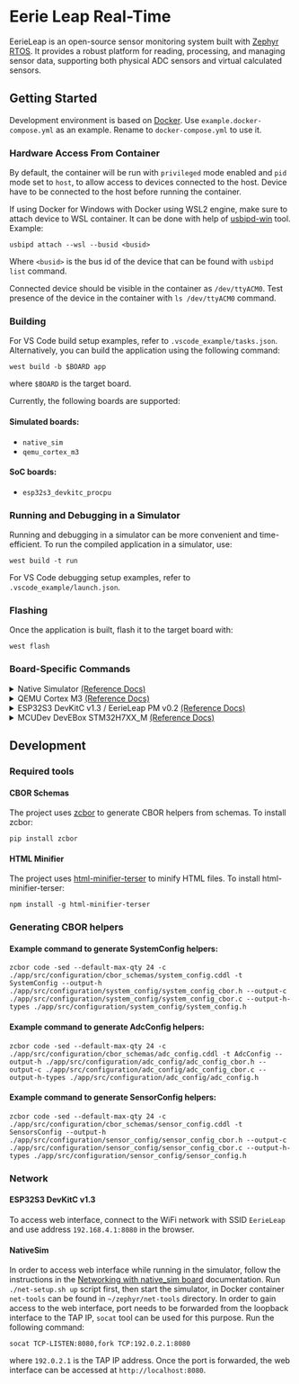 # Eerie Leap Real-Time

EerieLeap is an open-source sensor monitoring system built with [Zephyr RTOS](https://github.com/zephyrproject-rtos/zephyr). It provides a robust platform for reading, processing, and managing sensor data, supporting both physical ADC sensors and virtual calculated sensors.

## Getting Started

Development environment is based on [Docker](https://www.docker.com/). Use `example.docker-compose.yml` as an example. Rename to `docker-compose.yml` to use it.

### Hardware Access From Container

By default, the container will be run with `privileged` mode enabled and `pid` mode set to `host`, to allow access to devices connected to the host. Device have to be connected to the host before running the container.

If using Docker for Windows with Docker using WSL2 engine, make sure to attach device to WSL container. It can be done with help of [usbipd-win](https://github.com/dorssel/usbipd-win) tool. Example:

```shell
usbipd attach --wsl --busid <busid>
```

Where `<busid>` is the bus id of the device that can be found with `usbipd list` command.

Connected device should be visible in the container as `/dev/ttyACM0`. Test presence of the device in the container with `ls /dev/ttyACM0` command.

### Building

For VS Code build setup examples, refer to `.vscode_example/tasks.json`. Alternatively, you can build the application using the following command:

```shell
west build -b $BOARD app
```

where `$BOARD` is the target board.

Currently, the following boards are supported:

#### Simulated boards:
- `native_sim`
- `qemu_cortex_m3`

#### SoC boards:
- `esp32s3_devkitc_procpu`

### Running and Debugging in a Simulator

Running and debugging in a simulator can be more convenient and time-efficient. To run the compiled application in a simulator, use:

```shell
west build -t run
```

For VS Code debugging setup examples, refer to `.vscode_example/launch.json`.

### Flashing

Once the application is built, flash it to the target board with:

```shell
west flash
```

### Board-Specific Commands

<details>
<summary>
    Native Simulator
    <a href="https://docs.zephyrproject.org/latest/boards/native/native_sim/doc/index.html">(Reference Docs)</a>
</summary>
<br>

**Build:**  
```shell
west build -p auto -b native_sim ./app
```

</details>


<details>
<summary>
    QEMU Cortex M3
    <a href="https://docs.zephyrproject.org/latest/boards/qemu/cortex_m3/doc/index.html">(Reference Docs)</a>
</summary>
<br>

**Build:**  
```shell
west build -p auto -b qemu_cortex_m3 ./app
```

</details>


<details>
<summary>
    ESP32S3 DevKitC v1.3 / EerieLeap PM v0.2
    <a href="https://docs.zephyrproject.org/latest/boards/espressif/esp32s3_devkitc/doc/index.html">(Reference Docs)</a>
</summary>
<br>

**Build with Bootloader:**  
```shell
west build -p auto -b esp32s3_devkitc/esp32s3/procpu --sysbuild ./app
```

**Simple Build:**  
```shell
west build -p auto -b esp32s3_devkitc/esp32s3/procpu ./app
```

**Serial Monitor:**  
```shell
west espressif monitor
```

**Debugging**

Debugging works to some extent <a href="https://github.com/Marus/cortex-debug">Cortex-Debug</a> extension for <a href="https://marketplace.visualstudio.com/items?itemName=marus25.cortex-debug">VS Code</a> can be used for that purpose, config example set up for Docker container can be found in [.vscode_example/launch.json](.vscode_example/launch.json).

For manual GDB run use ether `west debug` or run OpenOCD in one terminal:
```shell
/home/ubuntu/zephyr/workspace/utilities/openocd-esp32/bin/openocd \
-f /home/ubuntu/zephyr/workspace/utilities/openocd-esp32/share/openocd/scripts/board/esp32s3-builtin.cfg \
-c "set ESP32_ONLYCPU 1; set ESP_FLASH_SIZE 0; set ESP_RTOS Zephyr" \
-c "init; halt; esp appimage_offset 0" \
-c "esp32s3.cpu0 configure -rtos Zephyr" \
-c "init" \
-c "reset init"
```

And GDB in another:
```shell
/home/ubuntu/zephyr-sdk-0.17.4/xtensa-espressif_esp32s3_zephyr-elf/bin/xtensa-espressif_esp32s3_zephyr-elf-gdb \
-ex 'target extended-remote :3333' \
-ex 'symbol-file build/zephyr/zephyr.elf' \
-ex 'mon reset halt'   -ex 'maintenance flush register-cache' \
-ex 'break main' \
-ex 'continue'
```

</details>

<details>
<summary>
    MCUDev DevEBox STM32H7XX_M
    <a href="https://github.com/mcauser/MCUDEV_DEVEBOX_H7XX_M/tree/master">(Reference Docs)</a>
</summary>
<br>

**Required tools**

STM32CubeProgrammer needs to be installed on the host machine. If using Docker, you can take an advantate of build script expecting to find STM32CubeCLT in `tools/st-stm32cubeclt_1.19.0.sh`, source the tool from [STM Website](https://www.st.com/en/development-tools/stm32cubeclt.html) and unpack it to `tools/st-stm32cubeclt_1.19.0.sh`. Dockerfile will take care of installing it during build process.

**Build**  
```shell
west build -p auto -b mcudev_devebox_stm32h743_hw_20 ./app
```

**Debug**

<a href="https://github.com/Marus/cortex-debug">Cortex-Debug</a> extension for <a href="https://marketplace.visualstudio.com/items?itemName=marus25.cortex-debug">VS Code</a> can be used for debugging, example configuration valid for Docker container in combination with ST-Link connected over SWD can be found in `.vscode_example/launch.json`.


</details>

## Development

### Required tools

#### CBOR Schemas

The project uses [zcbor](https://github.com/NordicSemiconductor/zcbor) to generate CBOR helpers from schemas. To install zcbor:

```shell
pip install zcbor
```

#### HTML Minifier

The project uses [html-minifier-terser](https://github.com/terser/html-minifier-terser) to minify HTML files. To install html-minifier-terser:

```shell
npm install -g html-minifier-terser
```

### Generating CBOR helpers

#### Example command to generate SystemConfig helpers:

```shell
zcbor code -sed --default-max-qty 24 -c ./app/src/configuration/cbor_schemas/system_config.cddl -t SystemConfig --output-h ./app/src/configuration/system_config/system_config_cbor.h --output-c ./app/src/configuration/system_config/system_config_cbor.c --output-h-types ./app/src/configuration/system_config/system_config.h
```

#### Example command to generate AdcConfig helpers:

```shell
zcbor code -sed --default-max-qty 24 -c ./app/src/configuration/cbor_schemas/adc_config.cddl -t AdcConfig --output-h ./app/src/configuration/adc_config/adc_config_cbor.h --output-c ./app/src/configuration/adc_config/adc_config_cbor.c --output-h-types ./app/src/configuration/adc_config/adc_config.h
```

#### Example command to generate SensorConfig helpers:

```shell
zcbor code -sed --default-max-qty 24 -c ./app/src/configuration/cbor_schemas/sensor_config.cddl -t SensorsConfig --output-h ./app/src/configuration/sensor_config/sensor_config_cbor.h --output-c ./app/src/configuration/sensor_config/sensor_config_cbor.c --output-h-types ./app/src/configuration/sensor_config/sensor_config.h
```

### Network

#### ESP32S3 DevKitC v1.3

To access web interface, connect to the WiFi network with SSID `EerieLeap` and use address `192.168.4.1:8080` in the browser.

#### NativeSim

In order to access web interface while running in the simulator, follow the instructions in the [Networking with native_sim board](https://docs.zephyrproject.org/latest/connectivity/networking/native_sim_setup.html) documentation. Run `./net-setup.sh up` script first, then start the simulator, in Docker container `net-tools` can be found in `~/zephyr/net-tools` directory. In order to gain access to the web interface, port needs to be forwarded from the loopback interface to the TAP IP, `socat` tool can be used for this purpose. Run the following command:

```shell
socat TCP-LISTEN:8080,fork TCP:192.0.2.1:8080
```

where `192.0.2.1` is the TAP IP address.
Once the port is forwarded, the web interface can be accessed at `http://localhost:8080`.
